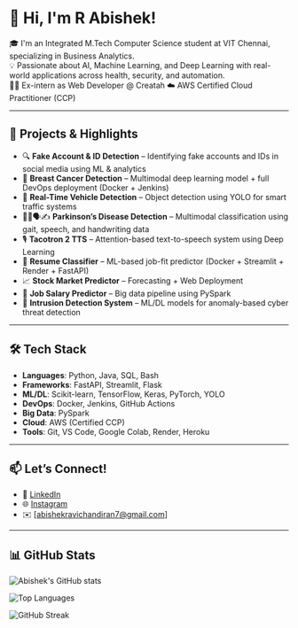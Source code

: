 # 👋 Hi, I'm R Abishek!

🎓 I'm an Integrated M.Tech Computer Science student at VIT Chennai, specializing in Business Analytics.  
💡 Passionate about AI, Machine Learning, and Deep Learning with real-world applications across health, security, and automation.  
👨‍💼 Ex-intern as Web Developer @ Creatah
☁️ AWS Certified Cloud Practitioner (CCP)

---

## 🚀 Projects & Highlights
- 🔍 **Fake Account & ID Detection** – Identifying fake accounts and IDs in social media using ML & analytics
- 🧠 **Breast Cancer Detection** – Multimodal deep learning model + full DevOps deployment (Docker + Jenkins)
- 🚗 **Real-Time Vehicle Detection** – Object detection using YOLO for smart traffic systems
- 🧍‍♂️🗣✍ **Parkinson’s Disease Detection** – Multimodal classification using gait, speech, and handwriting data
- 🎙️ **Tacotron 2 TTS** – Attention-based text-to-speech system using Deep Learning
- 📄 **Resume Classifier** – ML-based job-fit predictor (Docker + Streamlit + Render + FastAPI)
- 📈 **Stock Market Predictor** – Forecasting + Web Deployment
- 💼 **Job Salary Predictor** – Big data pipeline using PySpark
- 🔐 **Intrusion Detection System** – ML/DL models for anomaly-based cyber threat detection

---

## 🛠️ Tech Stack

- **Languages**: Python, Java, SQL, Bash
- **Frameworks**: FastAPI, Streamlit, Flask
- **ML/DL**: Scikit-learn, TensorFlow, Keras, PyTorch, YOLO
- **DevOps**: Docker, Jenkins, GitHub Actions
- **Big Data**: PySpark
- **Cloud**: AWS (Certified CCP)
- **Tools**: Git, VS Code, Google Colab, Render, Heroku

---

## 📫 Let’s Connect!
- 💼 [LinkedIn](https://www.linkedin.com/in/abishekr316)
- 🌐 [Instagram](https://www.instagram.com/abishek__r?igsh=MWwzM284MG9ocjNrMw%3D%3D&utm_source=qr)
- ✉️ [abishekravichandiran7@gmail.com]

---

## 📊 GitHub Stats

![Abishek's GitHub stats](https://github-readme-stats.vercel.app/api?username=Abishek7952&show_icons=true&theme=radical)

![Top Languages](https://github-readme-stats.vercel.app/api/top-langs/?username=Abishek7952&layout=compact&theme=radical)

![GitHub Streak](https://github-readme-streak-stats.herokuapp.com/?user=Abishek7952&theme=radical)


